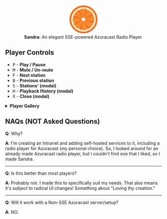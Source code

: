 <p align="center">
    <img src="src/static/img/favicon.png" style="height: 90px; width: 90px">
    <br>
    <strong>Sandra</strong>: An elegant SSE-powered Azuracast Radio Player.
</p>

## Player Controls
* <kbd>P</kbd> - **Play / Pause**
* <kbd>M</kbd> - **Mute / Un-mute**
* <kbd>F</kbd> - **Next station**
* <kbd>B</kbd> - **Previous station**
* <kbd>S</kbd> - **Stations' (modal)**
* <kbd>H</kbd> - **Playback History (modal)**
* <kbd>X</kbd> - **Close (modal)**

<details>
  <summary>
    <strong>Player Gallery</strong>
  </summary>
  <p style="float: left; width: 100%;" align="center">
      <img src="src/gallery/Screenshot From 2025-06-11 16-48-30.png" width="45%" alt="Last Last 1">
      <img src="src//gallery/Screenshot From 2025-06-11 16-48-44.png" width="45%" alt="Last Last 2">
    </p>
    <p style="float: left; width: 100%;" align="center">
      <img src="src/gallery/Screenshot From 2025-06-11 16-48-58.png" width="45%" alt="Last Last 3">
      <img src="src/gallery/Screenshot From 2025-06-11 16-49-12.png" width="45%" alt="Last Last 4">
    </p>
    <p style="float: left; width: 100%;" align="center">
      <img src="src/gallery/Screenshot From 2025-06-11 16-49-27.png" width="45%" alt="SKIPP 1">
      <img src="src//gallery/Screenshot From 2025-06-11 16-49-49.png" width="45%" alt="SKIPP 2">
    </p>
    <p style="float: left; width: 100%;" align="center">
      <img src="src/gallery/Screenshot From 2025-06-11 16-49-42.png" width="45%" alt="SKIPP 3">
      <img src="src/gallery/Screenshot From 2025-06-11 16-49-59.png" width="45%" alt="SKIPP 4">
    </p>
    <p style="float: left; width: 100%;" align="center">
      <img src="src/gallery/Screenshot From 2025-06-11 16-53-21.png" width="45%" alt="Dece (Heavy) 1">
      <img src="src//gallery/Screenshot From 2025-06-11 16-53-29.png" width="45%" alt="Dece (Heavy) 2">
    </p>
    <p style="float: left; width: 100%;" align="center">
      <img src="src/gallery/Screenshot From 2025-06-11 16-53-43.png" width="45%" alt="Dece (Heavy) 3">
      <img src="src/gallery/Screenshot From 2025-06-11 16-53-52.png" width="45%" alt="Dece (Heavy) 4">
    </p>
</details>

## NAQs (NOT Asked Questions)
**Q**: Why?

**A**: I'm creating an Intranet and adding self-hosted services to it, including a radio player for Azuracast (my personal choice). So, I looked around for an already made Azuracast radio player, but I couldn't find one that I liked, so I made Sandra.
***
**Q**: Is this better than most players?

**A**: Probably not. I made this to specifically suit my needs. That also means it's subject to radical UI changes! Something about "Loving thy creation."
***

**Q**: Will it work with a Non-SSE Azuracast server/setup?

**A**: NO.